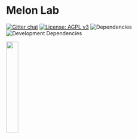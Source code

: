 # Melon Lab

[![Gitter chat](https://img.shields.io/gitter/room/melonproject/melon-lab.js.svg?style=flat-square&colorB=46bc99)](https://gitter.im/melonproject/general 'Gitter chat')
[![License: AGPL v3](https://img.shields.io/badge/License-AGPL%20v3-blue.svg?style=flat-square)](https://www.gnu.org/licenses/agpl-3.0)
![Dependencies](https://img.shields.io/david/melonproject/melon-lab.svg?style=flat-square)
![Development Dependencies](https://img.shields.io/david/dev/melonproject/melon-lab.svg?style=flat-square)

<img src = "https://github.com/melonproject/branding/blob/master/melon/03_M_logo.jpg" width = "25%" lign="right">
